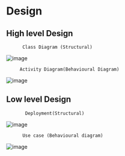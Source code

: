 # Design
## High level Design
          Class Diagram (Structural)

![image](https://user-images.githubusercontent.com/94336423/143091596-1e9d6c4a-1d56-444a-8be9-945f4a497a27.png)


         Activity Diagram(Behavioural Diagram)
         
![image](https://user-images.githubusercontent.com/94336423/143091565-c099548a-29a8-4b68-a5d4-8fc742954ac4.png)

## Low level Design
           Deployment(Structural)
           
           
![image](https://user-images.githubusercontent.com/94336423/143091631-7cf06ded-9aed-41b4-a431-6a33669513e5.png)


          Use case (Behavioural diagram)


![image](https://user-images.githubusercontent.com/94336423/143091684-6eae0164-dec2-4702-990d-89a096db07d7.png)




